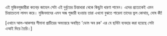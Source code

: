 এই মুজিবপূজারীরা কতবড় জাহেল সেটা এই দুর্বৃত্তের চিন্তাধারা থেকে কিছুটা ধারণা পাবেন। এদের প্রত্যেকেই এমন চিন্তাচেতনা লালন করে। মুজিববাদের এমন অন্ধ পূজারী হওয়ায় তারা এখনো বুঝতে পারেনা তাদের ভুল কোথায়, দোষ কী! 

[এখানে আল-আকসার  সীমানা প্রাচীরের অভ্যন্তরে অবস্থিত 'ডোম অব রক' এর যে ছবিটা ব্যবহার করা হয়েছে সেটা এআই দিয়ে তৈরি।]
